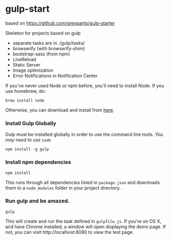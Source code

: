 gulp-start
==========
based on https://github.com/greypants/gulp-starter

Skeleton for projects based on gulp

- separate tasks are in ./gulp/tasks/
- browserify (with browserify-shim)
- bootstrap-sass (from npm)
- LiveReload
- Static Server
- Image optimization
- Error Notifications in Notification Center

If you've never used Node or npm before, you'll need to install Node.
If you use homebrew, do:
```
brew install node
```

Otherwise, you can download and install from [here](http://nodejs.org/download/).

### Install Gulp Globally
Gulp must be installed globally in order to use the command line tools. *You may need to use `sudo`*
```
npm install -g gulp
```

### Install npm dependencies
```
npm install
```
This runs through all dependencies listed in `package.json` and downloads them
to a `node_modules` folder in your project directory.

### Run gulp and be amazed.
```
gulp
```

This will create and run the task defined in `gulpfile.js`. If you're on OS X,
and have Chrome installed, a window will open displaying the demo page. If not,
you can visit http://localhost:8080 to view the test page.